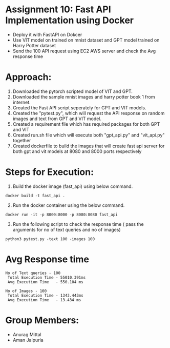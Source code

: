 # Assignment 10: Fast API Implementation using Docker
- Deploy it with FastAPI on Dokcer
- Use VIT model on trained on mnist dataset and GPT model trained on Harry Potter dataset
- Send the 100 API request using EC2 AWS server and check the Avg response time

# Approach: 
1. Downloaded the pytorch scripted model of VIT and GPT.
2. Downloaded the sample mnist images and harry potter book 1 from internet.
3. Created the Fast API script seperately for GPT and VIT models.
4. Created the "pytest.py", which will request the API response on random images and text from GPT and VIT model.
5. Created a requirement file which has required packages for both GPT and VIT
6. Created run.sh file which will execute both "gpt_api.py" and "vit_api.py" together
7. Created dockerfile to build the images that will create fast api server for both gpt and vit models at 8080 and 8000 ports respectively

# Steps for Execution:
1. Build the docker image (fast_api) using below command.
```
docker build -t fast_api .
```
2. Run the docker container using the below command.
```
docker run -it -p 8000:8000 -p 8080:8080 fast_api
```

3. Run the following script to check the response time ( pass the arguments for no of text queries and no of images)
```
python3 pytest.py -text 100 -images 100
```

# Avg Response time
```
No of Text queries - 100
 Total Execution Time - 55010.391ms
 Avg Execution Time   - 550.104 ms

No of Images - 100
 Total Execution Time - 1343.443ms
 Avg Execution Time   - 13.434 ms
 ``` 

# Group Members:
- Anurag Mittal
- Aman Jaipuria